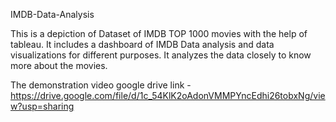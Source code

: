 IMDB-Data-Analysis

This is a depiction of Dataset of IMDB TOP 1000 movies with the help of tableau. It includes a dashboard of IMDB Data analysis and data visualizations for different purposes. It analyzes the data closely to know more about the movies.

The demonstration video google drive link - https://drive.google.com/file/d/1c_54KlK2oAdonVMMPYncEdhi26tobxNg/view?usp=sharing
